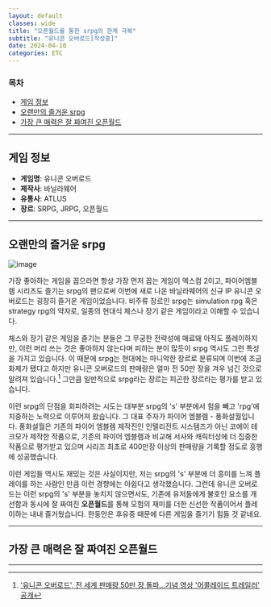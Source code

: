 ```yaml
---
layout: default
classes: wide
title: "오픈월드를 통한 srpg의 한계 극복"
subtitle: "유니콘 오버로드[작성중]"
date: 2024-04-10
categories: ETC
---
```


### 목차

- [게임 정보](#게임-정보)
- [오랜만의 즐거운 srpg](#오랜만의-즐거운-srpg)
- [가장 큰 매력은 잘 짜여진 오픈월드](#가장-큰-매력은-잘-짜여진-오픈월드)

---

## 게임 정보

- **게임명**: 유니콘 오버로드
- **제작사**: 바닐라웨어
- **유통사**: ATLUS
- **장르**: SRPG, JRPG, 오픈월드

---

## 오랜만의 즐거운 srpg

![image](https://imgur.com/24xT1Zy.jpg)

가장 좋아하는 게임을 꼽으라면 항상 가장 먼저 꼽는 게임이 엑스컴 2이고, 파이어엠블렘 시리즈도 즐기는 srpg의 팬으로써 이번에 새로 나온 바닐라웨어의 신규 IP 유니콘 오버로드는 굉장히 즐거운 게임이었습니다. 비주류 장르인 srpg는 simulation rpg 혹은 strategy rpg의 약자로, 일종의 현대식 체스나 장기 같은 게임이라고 이해할 수 있습니다.

체스와 장기 같은 게임을 즐기는 분들은 그 무궁한 전략성에 매료돼 아직도 플레이하지만, 이런 머리 쓰는 것은 좋아하지 않는다며 피하는 분이 많듯이 srpg 역시도 그런 특성을 가지고 있습니다. 이 때문에 srpg는 현대에는 마니악한 장르로 분류되며 이번에 조금 화제가 됐다고 하지만 유니콘 오버로드의 판매량은 얼마 전 50만 장을 겨우 넘긴 것으로 알려져 있습니다.[^1] 그만큼 일반적으로 srpg라는 장르는 피곤한 장르라는 평가를 받고 있습니다.

이런 srpg의 단점을 회피하려는 시도는 대부분 srpg의 's' 부분에서 힘을 빼고 'rpg'에 치중하는 노력으로 이루어져 왔습니다. 그 대표 주자가 파이어 엠블렘 - 풍화설월입니다. 풍화설월은 기존의 파이어 엠블렘 제작진인 인텔리전트 시스템즈가 아닌 코에이 테크모가 제작한 작품으로, 기존의 파이어 엠블렘과 비교해 서사와 캐릭터성에 더 집중한 작품으로 평가받고 있으며 시리즈 최초로 400만장 이상의 판매량을 기록할 정도로 흥행에 성공했습니다.

이런 게임들 역시도 재밌는 것은 사실이지만, 저는 srpg의 's' 부분에 더 흥미를 느껴 플레이를 하는 사람인 만큼 이런 경향에는 아쉽다고 생각했습니다. 그런데 유니콘 오버로드는 이런 srpg의 's' 부분을 놓치지 않으면서도, 기존에 유저들에게 불호인 요소를 개선함과 동시에 잘 짜여진 **오픈월드**를 통해 모험의 재미를 더한 신선한 작품이어서 플레이하는 내내 즐거웠습니다. 한동안은 후유증 때문에 다른 게임을 즐기기 힘들 것 같네요.

---

## 가장 큰 매력은 잘 짜여진 오픈월드

---

[^1]: ['유니콘 오버로드', 전 세계 판매량 50만 장 돌파…기념 영상 '어콜레이드 트레일러' 공개](https://thisisgame.com/webzine/nboard/6/?n=186957)

